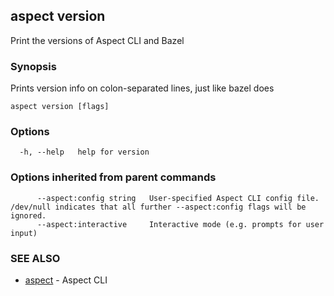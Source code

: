 ## aspect version

Print the versions of Aspect CLI and Bazel

### Synopsis

Prints version info on colon-separated lines, just like bazel does

```
aspect version [flags]
```

### Options

```
  -h, --help   help for version
```

### Options inherited from parent commands

```
      --aspect:config string   User-specified Aspect CLI config file. /dev/null indicates that all further --aspect:config flags will be ignored.
      --aspect:interactive     Interactive mode (e.g. prompts for user input)
```

### SEE ALSO

* [aspect](aspect.md)	 - Aspect CLI

